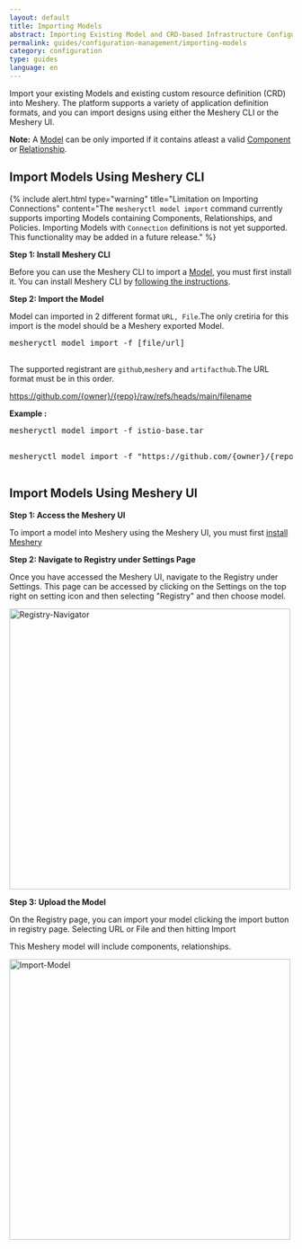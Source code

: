 ```yaml
---
layout: default
title: Importing Models
abstract: Importing Existing Model and CRD-based Infrastructure Configurations into Meshery as Model
permalink: guides/configuration-management/importing-models
category: configuration
type: guides
language: en
---
```


Import your existing Models and existing custom resource definition (CRD) into Meshery. The platform supports a variety of application definition formats, and you can import designs using either the Meshery CLI or the Meshery UI.

**Note:** A [Model](/concepts/logical/models) can be only imported if it contains atleast a valid [Component](/concepts/logical/components) or [Relationship](/concepts/logical/relationships).

## Import Models Using Meshery CLI

{% include alert.html type="warning" title="Limitation on Importing Connections" content="The `mesheryctl model import` command currently supports importing Models containing Components, Relationships, and Policies. Importing Models with `Connection` definitions is not yet supported. This functionality may be added in a future release." %}

**Step 1: Install Meshery CLI**

Before you can use the Meshery CLI to import a [Model](/concepts/logical/models), you must first install it. You can install Meshery CLI by [following the instructions]({{site.baseurl}}/installation#install-mesheryctl).


**Step 2: Import the Model**

Model can imported in 2 different format ```URL, File```.The only cretiria for this import is the model should be a Meshery exported Model.

<pre class="codeblock-pre">
<div class="codeblock"><div class="clipboardjs">mesheryctl model import -f [file/url] </div></div>
</pre>

The supported registrant are `github`,`meshery` and `artifacthub`.The URL format must be in this order.

https://github.com/{owner}/{repo}/raw/refs/heads/main/filename

**Example :**

<pre class="codeblock-pre">
<div class="codeblock"><div class="clipboardjs">mesheryctl model import -f istio-base.tar</div></div>
</pre>

<pre class="codeblock-pre">
<div class="codeblock"><div class="clipboardjs">mesheryctl model import -f "https://github.com/{owner}/{repo}/raw/refs/heads/main/filename"</div></div>
</pre>




## Import Models Using Meshery UI

**Step 1: Access the Meshery UI**

To import a model into Meshery using the Meshery UI, you must first [install Meshery](/installation/quick-start)

**Step 2: Navigate to Registry under Settings Page**

Once you have accessed the Meshery UI, navigate to the Registry under Settings. This page can be accessed by clicking on the Settings on the top right on setting icon and then selecting "Registry" and then choose model.

<a href="{{ site.baseurl }}/assets/img/export/Registry.png"><img alt="Registry-Navigator" style="width:500px;height:auto;" src="{{ site.baseurl }}/assets/img/export/Registry.png" /></a>

**Step 3: Upload the Model**

On the Registry page, you can import your model clicking the import button in registry page. Selecting URL or File and then hitting Import

This Meshery model will include components, relationships.

<a href="{{ site.baseurl }}/assets/img/import/ImportModel.gif"><img alt="Import-Model" style="width:500px;height:auto;" src="{{ site.baseurl }}/assets/img/import/ImportModel.gif" /></a>


